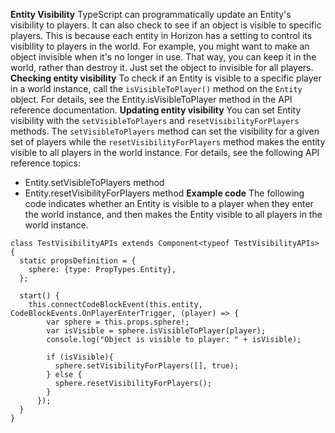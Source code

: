 **Entity Visibility**
TypeScript can programmatically update an Entity's visibility to players. It can also check to see if an object is visible to specific players. This is because each entity in Horizon has a setting to control its visibility to players in the world. For example, you might want to make an object invisible when it's no longer in use. That way, you can keep it in the world, rather than destroy it. Just set the object to invisible for all players.
**Checking entity visibility**
To check if an Entity is visible to a specific player in a world instance, call the `isVisibleToPlayer()` method on the `Entity` object. For details, see the Entity.isVisibleToPlayer method in the API reference documentation.
**Updating entity visibility**
You can set Entity visibility with the `setVisibleToPlayers` and `resetVisibilityForPlayers` methods. The `setVisibleToPlayers` method can set the visibility for a given set of players while the `resetVisibilityForPlayers` method makes the entity visible to all players in the world instance.
For details, see the following API reference topics:
* Entity.setVisibleToPlayers method
* Entity.resetVisibilityForPlayers method
**Example code**
The following code indicates whether an Entity is visible to a player when they enter the world instance, and then makes the Entity visible to all players in the world instance.

```
class TestVisibilityAPIs extends Component<typeof TestVisibilityAPIs> {
  static propsDefinition = {
    sphere: {type: PropTypes.Entity},
  };

  start() {
    this.connectCodeBlockEvent(this.entity, CodeBlockEvents.OnPlayerEnterTrigger, (player) => {
        var sphere = this.props.sphere!;
        var isVisible = sphere.isVisibleToPlayer(player);
        console.log("Object is visible to player: " + isVisible);

        if (isVisible){
          sphere.setVisibilityForPlayers([], true);
        } else {
          sphere.resetVisibilityForPlayers();
        }
      });
  }
}
```